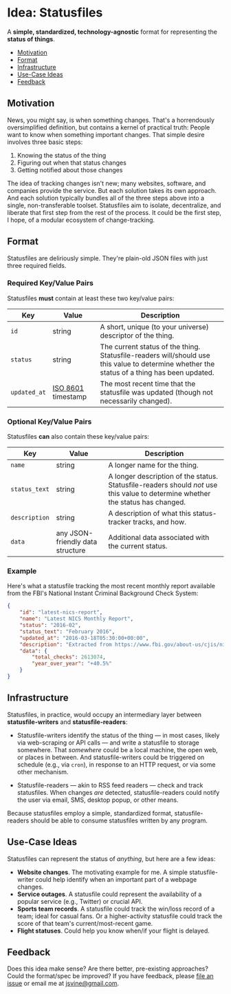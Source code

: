 # Idea: Statusfiles

A __simple, standardized, technology-agnostic__ format for representing the __status of things__.

- [Motivation](#motivation)
- [Format](#format)
- [Infrastructure](#infrastructure)
- [Use-Case Ideas](#use-case-ideas)
- [Feedback](#feedback)

## Motivation

News, you might say, is when something changes. That's a horrendously oversimplified definition, but contains a kernel of practical truth: People want to know when something important changes. That simple desire involves three basic steps:

1. Knowing the status of the thing
2. Figuring out when that status changes
3. Getting notified about those changes

The idea of tracking changes isn't new; many websites, software, and companies provide the service. But each solution takes its own approach. And each solution typically bundles all of the three steps above into a single, non-transferable toolset. Statusfiles aim to isolate, decentralize, and liberate that first step from the rest of the process. It could be the first step, I hope, of a modular ecosystem of change-tracking.

## Format

Statusfiles are deliriously simple. They're plain-old JSON files with just three required fields.

### Required Key/Value Pairs

Statusfiles __must__ contain at least these two key/value pairs:

|Key|Value|Description|
|---|---|---|
|`id`|string|A short, unique (to your universe) descriptor of the thing.|
|`status`|string|The current status of the thing. Statusfile-readers will/should use this value to determine whether the status of a thing has been updated.|
|`updated_at`|[ISO 8601](https://en.wikipedia.org/wiki/ISO_8601) timestamp|The most recent time that the statusfile was updated (though not necessarily changed).|

### Optional Key/Value Pairs

Statusfiles __can__ also contain these key/value pairs:

|Key|Value|Description|
|---|---|---|
|`name`|string|A longer name for the thing.|
|`status_text`|string|A longer description of the status. Statusfile-readers should *not* use this value to determine whether the status has changed.|
|`description`|string|A description of what this status-tracker tracks, and how.|
|`data`|any JSON-friendly data structure|Additional data associated with the current status.|


### Example

Here's what a statusfile tracking the most recent monthly report available from the FBI's National Instant Criminal Background Check System:

```json
{
    "id": "latest-nics-report",
    "name": "Latest NICS Monthly Report",
    "status": "2016-02",
    "status_text": "February 2016",
    "updated_at": "2016-03-18T05:30:00+00:00",
    "description": "Extracted from https://www.fbi.gov/about-us/cjis/nics/reports/active_records_in_the_nics-index.pdf",
    "data": {
        "total_checks": 2613074,
        "year_over_year": "+40.5%"
    }
}
```

## Infrastructure

Statusfiles, in practice, would occupy an intermediary layer between __statusfile-writers__ and __statusfile-readers__:

- Statusfile-writers identify the status of the thing — in most cases, likely via web-scraping or API calls — and write a statusfile to storage somewhere. That *somewhere* could be a local machine, the open web, or places in between. And statusfile-writers could be triggered on schedule (e.g., via `cron`), in response to an HTTP request, or via some other mechanism.

- Statusfile-readers — akin to RSS feed readers — check and track statusfiles. When changes *are* detected, statusfile-readers could notify the user via email, SMS, desktop popup, or other means.

Because statusfiles employ a simple, standardized format, statusfile-readers should be able to consume statusfiles written by any program.


## Use-Case Ideas

Statusfiles can represent the status of *anything*, but here are a few ideas:

- __Website changes__. The motivating example for me. A simple statusfile-writer could help identify when an important part of a webpage changes.
- __Service outages__. A statusfile could represent the availability of a popular service (e.g., Twitter) or crucial API.
- __Sports team records__. A statusfile could track the win/loss record of a team; ideal for casual fans. Or a higher-activity statusfile could track the score of that team's current/most-recent game.
- __Flight statuses__. Could help you know when/if your flight is delayed.

## Feedback

Does this idea make sense? Are there better, pre-existing approaches? Could the format/spec be improved? If you have feedback, please [file an issue](https://github.com/jsvine/statusfiles/issues/new) or email me at [jsvine@gmail.com](mailto:jsvine@gmail.com).
